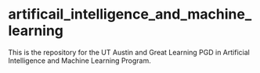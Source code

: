 # artificail_intelligence_and_machine_learning
This is the repository for the UT Austin and Great Learning PGD in  Artificial Intelligence and Machine Learning Program.
